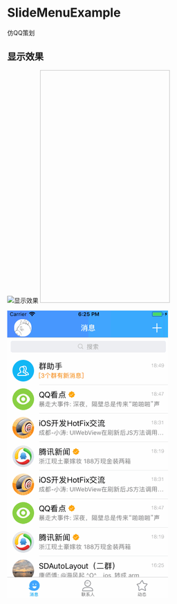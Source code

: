 # SlideMenuExample
仿QQ策划

## 显示效果
![显示效果](/Users/xrh/Desktop/SlideMenuExample/GIF/1.gif)
<img scr = "https://github.com/GongChengKuangShi/SlideMenuExample/tree/master/GIF/1.gif" width=300 height=538 />

![显示效果](https://github.com/GongChengKuangShi/SlideMenuExample/blob/master/GIF/1.gif)
